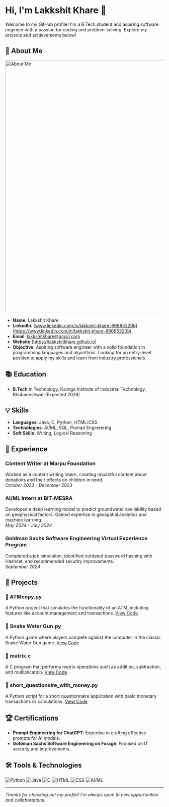 # Hi, I'm Lakkshit Khare 👋

Welcome to my GitHub profile! I'm a B.Tech student and aspiring software engineer with a passion for coding and problem-solving. Explore my projects and achievements below!

## 🌟 About Me

<img src="https://th.bing.com/th/id/OIP.htzCblSutNoQAaK5oyg5uwHaEK?rs=1&pid=ImgDetMain" alt="About Me" width="800" />

- **Name**: Lakkshit Khare
- **LinkedIn**: [www.linkedin.com/in/lakkshit-khare-89685320b](https://www.linkedin.com/in/lakkshit-khare-89685320b)
- **Email**: [lakkshitkhare@gmail.com](mailto:lakkshitkhare@gmail.com)
- **Website**:[https://lakkshitkhare.github.io]
- **Objective**: Aspiring software engineer with a solid foundation in programming languages and algorithms. Looking for an entry-level position to apply my skills and learn from industry professionals.

## 📚 Education

- **B.Tech** in Technology, Kalinga Institute of Industrial Technology, Bhubaneshwar (Expected 2026)

## 💡 Skills

- **Languages**: Java, C, Python, HTML/CSS
- **Technologies**: AI/ML, SQL, Prompt Engineering
- **Soft Skills**: Writing, Logical Reasoning

## 💼 Experience

### Content Writer at Marpu Foundation
Worked as a content writing intern, creating impactful content about donations and their effects on children in need.  
*October 2023 - December 2023*

### AI/ML Intern at BIT-MESRA
Developed a deep learning model to predict groundwater availability based on geophysical factors. Gained expertise in geospatial analytics and machine learning.  
*May 2024 - July 2024*

### Goldman Sachs Software Engineering Virtual Experience Program
Completed a job simulation, identified outdated password hashing with Hashcat, and recommended security improvements.  
*September 2024*

## 🚀 Projects

### 🏦 ATMcopy.py
A Python project that simulates the functionality of an ATM, including features like account management and transactions. [View Code](https://github.com/YourUsername/CollegeProjects/blob/master/ATMcopy.py)

### 🐍 Snake Water Gun.py
A Python game where players compete against the computer in the classic Snake Water Gun game. [View Code](https://github.com/YourUsername/CollegeProjects/blob/master/Snake%20Water%20Gun.py)

### 🔢 matrix.c
A C program that performs matrix operations such as addition, subtraction, and multiplication. [View Code](https://github.com/YourUsername/CollegeProjects/blob/master/matrix.c)

### 💸 short_questionaire_with_money.py
A Python script for a short questionnaire application with basic monetary transactions or calculations. [View Code](https://github.com/YourUsername/CollegeProjects/blob/master/short_questionaire_with_money.py)

## 🏆 Certifications

- **Prompt Engineering for ChatGPT**: Expertise in crafting effective prompts for AI models.
- **Goldman Sachs Software Engineering on Forage**: Focused on IT security and improvements.

## 🛠️ Tools & Technologies

![Python](https://img.shields.io/badge/-Python-blue?logo=python&logoColor=white) ![Java](https://img.shields.io/badge/-Java-red?logo=java&logoColor=white) ![C](https://img.shields.io/badge/-C-orange?logo=c&logoColor=white) ![HTML](https://img.shields.io/badge/-HTML-E34F26?logo=html5&logoColor=white) ![CSS](https://img.shields.io/badge/-CSS-1572B6?logo=css3&logoColor=white) ![AI/ML](https://img.shields.io/badge/-AI%2FML-FF5722?logo=google&logoColor=white)

---

*Thanks for checking out my profile! I’m always open to new opportunities and collaborations.*
